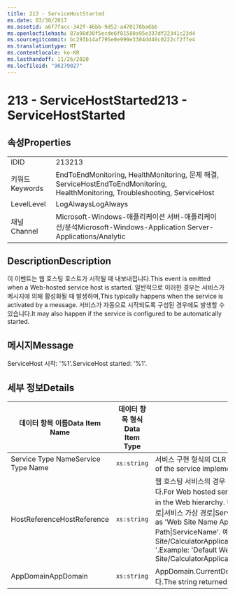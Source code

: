 ```yaml
---
title: 213 - ServiceHostStarted
ms.date: 03/30/2017
ms.assetid: a6f7facc-342f-46bb-9d52-a470178ba6bb
ms.openlocfilehash: 87a98d30f5ecde6f81580a95e337df22341c23d4
ms.sourcegitcommit: bc293b14af795e0e999e3304dd40c0222cf2ffe4
ms.translationtype: MT
ms.contentlocale: ko-KR
ms.lasthandoff: 11/26/2020
ms.locfileid: "96279027"
---
```

# <a name="213---servicehoststarted"></a><span data-ttu-id="4589d-102">213 - ServiceHostStarted</span><span class="sxs-lookup"><span data-stu-id="4589d-102">213 - ServiceHostStarted</span></span>

## <a name="properties"></a><span data-ttu-id="4589d-103">속성</span><span class="sxs-lookup"><span data-stu-id="4589d-103">Properties</span></span>  
  
|||  
|-|-|  
|<span data-ttu-id="4589d-104">ID</span><span class="sxs-lookup"><span data-stu-id="4589d-104">ID</span></span>|<span data-ttu-id="4589d-105">213</span><span class="sxs-lookup"><span data-stu-id="4589d-105">213</span></span>|  
|<span data-ttu-id="4589d-106">키워드</span><span class="sxs-lookup"><span data-stu-id="4589d-106">Keywords</span></span>|<span data-ttu-id="4589d-107">EndToEndMonitoring, HealthMonitoring, 문제 해결, ServiceHost</span><span class="sxs-lookup"><span data-stu-id="4589d-107">EndToEndMonitoring, HealthMonitoring, Troubleshooting, ServiceHost</span></span>|  
|<span data-ttu-id="4589d-108">Level</span><span class="sxs-lookup"><span data-stu-id="4589d-108">Level</span></span>|<span data-ttu-id="4589d-109">LogAlways</span><span class="sxs-lookup"><span data-stu-id="4589d-109">LogAlways</span></span>|  
|<span data-ttu-id="4589d-110">채널</span><span class="sxs-lookup"><span data-stu-id="4589d-110">Channel</span></span>|<span data-ttu-id="4589d-111">Microsoft-Windows-애플리케이션 서버-애플리케이션/분석</span><span class="sxs-lookup"><span data-stu-id="4589d-111">Microsoft-Windows-Application Server-Applications/Analytic</span></span>|  
  
## <a name="description"></a><span data-ttu-id="4589d-112">Description</span><span class="sxs-lookup"><span data-stu-id="4589d-112">Description</span></span>  

 <span data-ttu-id="4589d-113">이 이벤트는 웹 호스팅 호스트가 시작될 때 내보내집니다.</span><span class="sxs-lookup"><span data-stu-id="4589d-113">This event is emitted when a Web-hosted service host is started.</span></span> <span data-ttu-id="4589d-114">일반적으로 이러한 경우는 서비스가 메시지에 의해 활성화될 때 발생하며,</span><span class="sxs-lookup"><span data-stu-id="4589d-114">This typically happens when the service is activated by a message.</span></span> <span data-ttu-id="4589d-115">서비스가 자동으로 시작되도록 구성된 경우에도 발생할 수 있습니다.</span><span class="sxs-lookup"><span data-stu-id="4589d-115">It may also happen if the service is configured to be automatically started.</span></span>  
  
## <a name="message"></a><span data-ttu-id="4589d-116">메시지</span><span class="sxs-lookup"><span data-stu-id="4589d-116">Message</span></span>  

 <span data-ttu-id="4589d-117">ServiceHost 시작: '%1'.</span><span class="sxs-lookup"><span data-stu-id="4589d-117">ServiceHost started: '%1'.</span></span>  
  
## <a name="details"></a><span data-ttu-id="4589d-118">세부 정보</span><span class="sxs-lookup"><span data-stu-id="4589d-118">Details</span></span>  
  
|<span data-ttu-id="4589d-119">데이터 항목 이름</span><span class="sxs-lookup"><span data-stu-id="4589d-119">Data Item Name</span></span>|<span data-ttu-id="4589d-120">데이터 항목 형식</span><span class="sxs-lookup"><span data-stu-id="4589d-120">Data Item Type</span></span>|<span data-ttu-id="4589d-121">Description</span><span class="sxs-lookup"><span data-stu-id="4589d-121">Description</span></span>|  
|--------------------|--------------------|-----------------|  
|<span data-ttu-id="4589d-122">Service Type Name</span><span class="sxs-lookup"><span data-stu-id="4589d-122">Service Type Name</span></span>|`xs:string`|<span data-ttu-id="4589d-123">서비스 구현 형식의 CLR FullName입니다.</span><span class="sxs-lookup"><span data-stu-id="4589d-123">The CLR FullName of the type of the service implementation.</span></span>|  
|<span data-ttu-id="4589d-124">HostReference</span><span class="sxs-lookup"><span data-stu-id="4589d-124">HostReference</span></span>|`xs:string`|<span data-ttu-id="4589d-125">웹 호스팅 서비스의 경우 이 필드는 웹 계층의 서비스를 고유하게 식별합니다.</span><span class="sxs-lookup"><span data-stu-id="4589d-125">For Web hosted services, this field uniquely identifies the service in the Web hierarchy.</span></span> <span data-ttu-id="4589d-126">해당 형식은 ' 웹 사이트 이름 응용 프로그램 가상 경로&#124;서비스 가상 경로&#124;ServiceName '으로 정의 됩니다.</span><span class="sxs-lookup"><span data-stu-id="4589d-126">Its format is defined as 'Web Site Name Application Virtual Path&#124;Service Virtual Path&#124;ServiceName'.</span></span> <span data-ttu-id="4589d-127">예: ' Default Web Site/CalculatorApplication&#124;/CalculatorService.svc&#124;CalculatorService '.</span><span class="sxs-lookup"><span data-stu-id="4589d-127">Example: 'Default Web Site/CalculatorApplication&#124;/CalculatorService.svc&#124;CalculatorService'.</span></span>|  
|<span data-ttu-id="4589d-128">AppDomain</span><span class="sxs-lookup"><span data-stu-id="4589d-128">AppDomain</span></span>|`xs:string`|<span data-ttu-id="4589d-129">AppDomain.CurrentDomain.FriendlyName에서 반환되는 문자열입니다.</span><span class="sxs-lookup"><span data-stu-id="4589d-129">The string returned by AppDomain.CurrentDomain.FriendlyName.</span></span>|
